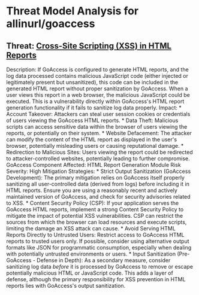 # Threat Model Analysis for allinurl/goaccess

## Threat: [Cross-Site Scripting (XSS) in HTML Reports](./threats/cross-site_scripting__xss__in_html_reports.md)

Description: If GoAccess is configured to generate HTML reports, and the log data processed contains malicious JavaScript code (either injected or legitimately present but unsanitized), this code can be included in the generated HTML report without proper sanitization by GoAccess. When a user views this report in a web browser, the malicious JavaScript could be executed. This is a vulnerability directly within GoAccess's HTML report generation functionality if it fails to sanitize log data properly.
Impact:
        *   Account Takeover: Attackers can steal user session cookies or credentials of users viewing the GoAccess HTML reports.
        *   Data Theft: Malicious scripts can access sensitive data within the browser of users viewing the reports, or potentially on their system.
        *   Website Defacement: The attacker can modify the content of the HTML report as displayed in the user's browser, potentially misleading users or causing reputational damage.
        *   Redirection to Malicious Sites: Users viewing the report could be redirected to attacker-controlled websites, potentially leading to further compromise.
GoAccess Component Affected: HTML Report Generation Module
Risk Severity: High
Mitigation Strategies:
        *   Strict Output Sanitization (GoAccess Development): The primary mitigation relies on GoAccess itself properly sanitizing all user-controlled data (derived from logs) before including it in HTML reports. Ensure you are using a reasonably recent and actively maintained version of GoAccess, and check for security advisories related to XSS.
        *   Content Security Policy (CSP): If your application serves the GoAccess HTML reports, implement a strong Content Security Policy to mitigate the impact of potential XSS vulnerabilities. CSP can restrict the sources from which the browser can load resources and execute scripts, limiting the damage an XSS attack can cause.
        *   Avoid Serving HTML Reports Directly to Untrusted Users:  Restrict access to GoAccess HTML reports to trusted users only. If possible, consider using alternative output formats like JSON for programmatic consumption, especially when dealing with potentially untrusted environments or users.
        *   Input Sanitization (Pre-GoAccess - Defense in Depth): As a secondary measure, consider sanitizing log data *before* it is processed by GoAccess to remove or escape potentially malicious HTML or JavaScript code. This adds a layer of defense, although the primary responsibility for XSS prevention in HTML reports lies with GoAccess's output sanitization.

